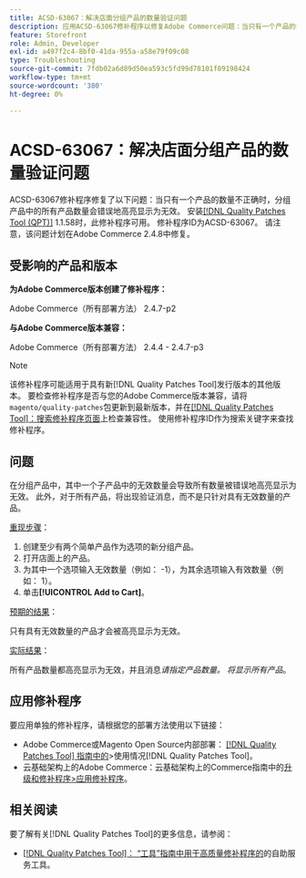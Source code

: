 ```yaml
---
title: ACSD-63067：解决店面分组产品的数量验证问题
description: 应用ACSD-63067修补程序以修复Adobe Commerce问题：当只有一个产品的数量不正确时，分组产品中的所有产品数量会错误地高亮显示为无效。
feature: Storefront
role: Admin, Developer
exl-id: a497f2c4-8bf0-41da-955a-a58e79f09c08
type: Troubleshooting
source-git-commit: 7fdb02a6d89d50ea593c5fd99d78101f89198424
workflow-type: tm+mt
source-wordcount: '380'
ht-degree: 0%

---
```


# ACSD-63067：解决店面分组产品的数量验证问题

ACSD-63067修补程序修复了以下问题：当只有一个产品的数量不正确时，分组产品中的所有产品数量会错误地高亮显示为无效。 安装[[!DNL Quality Patches Tool (QPT)]](/help/tools/quality-patches-tool/quality-patches-tool-to-self-serve-quality-patches.md) 1.1.58时，此修补程序可用。 修补程序ID为ACSD-63067。 请注意，该问题计划在Adobe Commerce 2.4.8中修复。

## 受影响的产品和版本

**为Adobe Commerce版本创建了修补程序：**

Adobe Commerce（所有部署方法） 2.4.7-p2

**与Adobe Commerce版本兼容：**

Adobe Commerce（所有部署方法） 2.4.4 - 2.4.7-p3

>[!NOTE]
>
>该修补程序可能适用于具有新[!DNL Quality Patches Tool]发行版本的其他版本。 要检查修补程序是否与您的Adobe Commerce版本兼容，请将`magento/quality-patches`包更新到最新版本，并在[[!DNL Quality Patches Tool]：搜索修补程序页面](https://experienceleague.adobe.com/tools/commerce-quality-patches/index.html)上检查兼容性。 使用修补程序ID作为搜索关键字来查找修补程序。

## 问题

在分组产品中，其中一个子产品中的无效数量会导致所有数量被错误地高亮显示为无效。 此外，对于所有产品，将出现验证消息，而不是只针对具有无效数量的产品。

<u>重现步骤</u>：

1. 创建至少有两个简单产品作为选项的新分组产品。
1. 打开店面上的产品。
1. 为其中一个选项输入无效数量（例如： -1），为其余选项输入有效数量（例如： 1）。
1. 单击&#x200B;**[!UICONTROL Add to Cart]**。

<u>预期的结果</u>：

只有具有无效数量的产品才会被高亮显示为无效。

<u>实际结果</u>：

所有产品数量都高亮显示为无效，并且消息&#x200B;*请指定产品数量。 将显示所有产品*。


## 应用修补程序

要应用单独的修补程序，请根据您的部署方法使用以下链接：

* Adobe Commerce或Magento Open Source内部部署： [[!DNL Quality Patches Tool] 指南中的](/help/tools/quality-patches-tool/usage.md)>使用情况[!DNL Quality Patches Tool]。
* 云基础架构上的Adobe Commerce：云基础架构上的Commerce指南中的[升级和修补程序>应用修补程序](https://experienceleague.adobe.com/docs/commerce-cloud-service/user-guide/develop/upgrade/apply-patches.html)。


## 相关阅读

要了解有关[!DNL Quality Patches Tool]的更多信息，请参阅：

* [[!DNL Quality Patches Tool]： “工具”指南中用于高质量修补程序的](/help/tools/quality-patches-tool/quality-patches-tool-to-self-serve-quality-patches.md)的自助服务工具。
